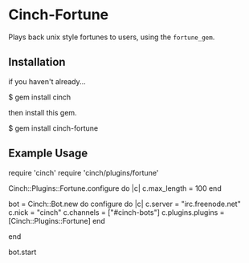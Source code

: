 Cinch-Fortune
=============

Plays back unix style fortunes to users, using the `fortune_gem`.

Installation
------------

if you haven't already...

  $ gem install cinch

then install this gem.

  $ gem install cinch-fortune

Example Usage
-------------

  require 'cinch'
  require 'cinch/plugins/fortune'

  Cinch::Plugins::Fortune.configure do |c|
    c.max_length = 100
  end

  bot = Cinch::Bot.new do
    configure do |c|
      c.server           = "irc.freenode.net"
      c.nick             = "cinch"
      c.channels         = ["#cinch-bots"]
      c.plugins.plugins  = [Cinch::Plugins::Fortune]
    end

  end

  bot.start
